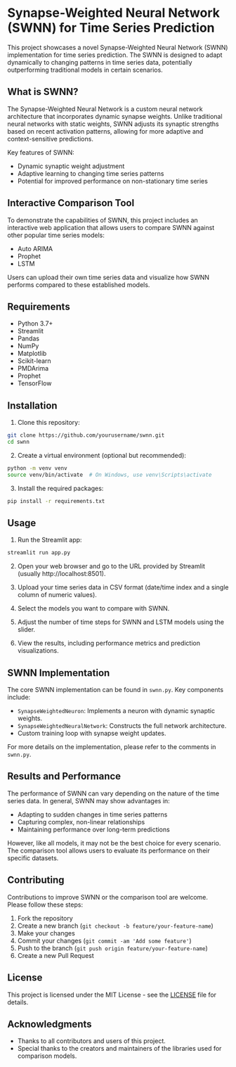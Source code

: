 # Synapse-Weighted Neural Network (SWNN) for Time Series Prediction

This project showcases a novel Synapse-Weighted Neural Network (SWNN) implementation for time series prediction. The SWNN is designed to adapt dynamically to changing patterns in time series data, potentially outperforming traditional models in certain scenarios.

## What is SWNN?

The Synapse-Weighted Neural Network is a custom neural network architecture that incorporates dynamic synapse weights. Unlike traditional neural networks with static weights, SWNN adjusts its synaptic strengths based on recent activation patterns, allowing for more adaptive and context-sensitive predictions.

Key features of SWNN:
- Dynamic synaptic weight adjustment
- Adaptive learning to changing time series patterns
- Potential for improved performance on non-stationary time series

## Interactive Comparison Tool

To demonstrate the capabilities of SWNN, this project includes an interactive web application that allows users to compare SWNN against other popular time series models:

- Auto ARIMA
- Prophet
- LSTM

Users can upload their own time series data and visualize how SWNN performs compared to these established models.

## Requirements

- Python 3.7+
- Streamlit
- Pandas
- NumPy
- Matplotlib
- Scikit-learn
- PMDArima
- Prophet
- TensorFlow

## Installation

1. Clone this repository:
```bash
git clone https://github.com/yourusername/swnn.git
cd swnn
```

2. Create a virtual environment (optional but recommended):
```bash
python -m venv venv
source venv/bin/activate  # On Windows, use venv\Scripts\activate
```

3. Install the required packages:
```bash
pip install -r requirements.txt
```

## Usage

1. Run the Streamlit app:
```bash
streamlit run app.py
```

2. Open your web browser and go to the URL provided by Streamlit (usually http://localhost:8501).

3. Upload your time series data in CSV format (date/time index and a single column of numeric values).

4. Select the models you want to compare with SWNN.

5. Adjust the number of time steps for SWNN and LSTM models using the slider.

6. View the results, including performance metrics and prediction visualizations.

## SWNN Implementation

The core SWNN implementation can be found in `swnn.py`. Key components include:

- `SynapseWeightedNeuron`: Implements a neuron with dynamic synaptic weights.
- `SynapseWeightedNeuralNetwork`: Constructs the full network architecture.
- Custom training loop with synapse weight updates.

For more details on the implementation, please refer to the comments in `swnn.py`.

## Results and Performance

The performance of SWNN can vary depending on the nature of the time series data. In general, SWNN may show advantages in:

- Adapting to sudden changes in time series patterns
- Capturing complex, non-linear relationships
- Maintaining performance over long-term predictions

However, like all models, it may not be the best choice for every scenario. The comparison tool allows users to evaluate its performance on their specific datasets.

## Contributing

Contributions to improve SWNN or the comparison tool are welcome. Please follow these steps:

1. Fork the repository
2. Create a new branch (`git checkout -b feature/your-feature-name`)
3. Make your changes
4. Commit your changes (`git commit -am 'Add some feature'`)
5. Push to the branch (`git push origin feature/your-feature-name`)
6. Create a new Pull Request

## License

This project is licensed under the MIT License - see the [LICENSE](LICENSE) file for details.

## Acknowledgments

- Thanks to all contributors and users of this project.
- Special thanks to the creators and maintainers of the libraries used for comparison models.